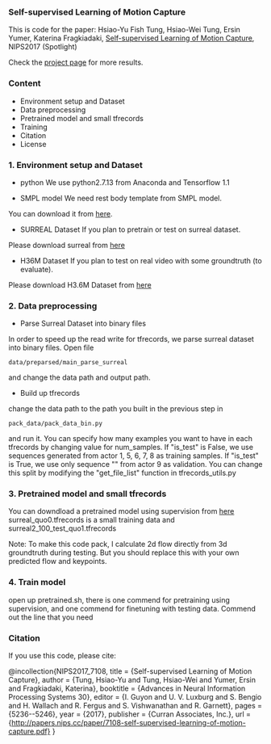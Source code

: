 ### Self-supervised Learning of Motion Capture ###

This is code for the paper:
Hsiao-Yu Fish Tung, Hsiao-Wei Tung, Ersin Yumer, Katerina Fragkiadaki, 
[Self-supervised Learning of Motion Capture](https://arxiv.org/abs/1712.01337), NIPS2017 (Spotlight)

Check the [project page](https://sites.google.com/view/selfsupervisedlearningofmotion/) for more results.


### Content ###
* Environment setup and Dataset
* Data preprocessing
* Pretrained model and small tfrecords
* Training
* Citation
* License

### 1. Environment setup and Dataset  ###

* python
We use python2.7.13 from Anaconda and Tensorflow 1.1

* SMPL model
We need rest body template from SMPL model. 

You can download it from [here](http://smpl.is.tue.mpg.de/).

* SURREAL Dataset
If you plan to pretrain or test on surreal dataset. 

Please download surreal from [here](https://github.com/gulvarol/surreal)

* H36M Dataset
If you plan to test on real video with some groundtruth (to evaluate). 

Please download H3.6M Dataset from [here](http://vision.imar.ro/human3.6m/description.php)

### 2. Data preprocessing ###
* Parse Surreal Dataset into binary files

In order to speed up the read write for tfrecords, we parse surreal dataset into binary files. 
Open file 

    data/preparsed/main_parse_surreal 

and change the data path and output path.

* Build up tfrecords

change the data path to the path you built in the previous step in 

    pack_data/pack_data_bin.py

and run it.
You can specify how many examples you want to have in each tfrecords by changing value for num_samples.
If "is_test" is False, we use sequences generated from actor 1, 5, 6, 7, 8 as training samples.
If "is_test" is True, we use only sequence "" from actor 9 as validation.
You can change this split by modifying the "get_file_list" function in tfrecords_utils.py

### 3. Pretrained model and small tfrecords ###

You can downdload a pretrained model using supervision from [here](https://drive.google.com/drive/folders/1MB0ATtSfQ7qbvMq49UPYhP2ubd1BfAK-?usp=sharing)
surreal_quo0.tfrecords is a small training data and surreal2_100_test_quo1.tfrecords

Note: To make this code pack, I calculate 2d flow directly from 3d groundtruth during testing.
But you should replace this with your own predicted flow and keypoints.

### 4. Train model ###
open up pretrained.sh, there is one commend for pretraining using supervision,
and one commend for finetuning with testing data.
Commend out the line that you need


### Citation ###
If you use this code, please cite:

@incollection{NIPS2017_7108,
title = {Self-supervised Learning of Motion Capture},
author = {Tung, Hsiao-Yu and Tung, Hsiao-Wei and Yumer, Ersin and Fragkiadaki, Katerina},
booktitle = {Advances in Neural Information Processing Systems 30},
editor = {I. Guyon and U. V. Luxburg and S. Bengio and H. Wallach and R. Fergus and S. Vishwanathan and R. Garnett},
pages = {5236--5246},
year = {2017},
publisher = {Curran Associates, Inc.},
url = {http://papers.nips.cc/paper/7108-self-supervised-learning-of-motion-capture.pdf}
}




